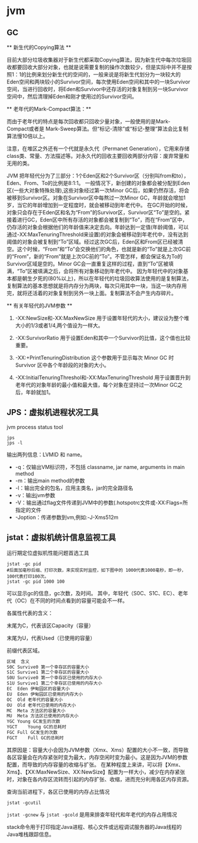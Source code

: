 # jvm

## GC

** 新生代的Copying算法 **

目前大部分垃圾收集器对于新生代都采取Copying算法，因为新生代中每次垃圾回收都要回收大部分对象，也就是说需要复制的操作次数较少，但是实际中并不是按照1：1的比例来划分新生代的空间的，一般来说是将新生代划分为一块较大的Eden空间和两块较小的Survivor空间，每次使用Eden空间和其中的一块Survivor空间，当进行回收时，将Eden和Survivor中还存活的对象复制到另一块Survivor空间中，然后清理掉Eden和刚才使用过的Survivor空间。

** 老年代的Mark-Compact算法：**

而由于老年代的特点是每次回收都只回收少量对象，一般使用的是Mark-Compact或者是 Mark-Sweep算法。但“标记-清除”或“标记-整理”算法会比复制算法慢10倍以上。

注意，在堆区之外还有一个代就是永久代（Permanet Generation），它用来存储class类、常量、方法描述等。对永久代的回收主要回收两部分内容：废弃常量和无用的类。

JVM 把年轻代分为了三部分：1个Eden区和2个Survivor区（分别叫from和to），Eden、From、To的比例是8:1:1。
一般情况下，新创建的对象都会被分配到Eden区(一些大对象特殊处理),这些对象经过第一次Minor GC后，如果仍然存活，将会被移到Survivor区。对象在Survivor区中每熬过一次Minor GC，年龄就会增加1岁，当它的年龄增加到一定程度时，就会被移动到年老代中。
在GC开始的时候，对象只会存在于Eden区和名为“From”的Survivor区，Survivor区“To”是空的。紧接着进行GC，Eden区中所有存活的对象都会被复制到“To”，而在“From”区中，仍存活的对象会根据他们的年龄值来决定去向。年龄达到一定值(年龄阈值，可以通过-XX:MaxTenuringThreshold来设置)的对象会被移动到年老代中，没有达到阈值的对象会被复制到“To”区域。经过这次GC后，Eden区和From区已经被清空。这个时候，“From”和“To”会交换他们的角色，也就是新的“To”就是上次GC前的“From”，新的“From”就是上次GC前的“To”。不管怎样，都会保证名为To的Survivor区域是空的。Minor GC会一直重复这样的过程，直到“To”区被填满，“To”区被填满之后，会将所有对象移动到年老代中。
因为年轻代中的对象基本都是朝生夕死的(80%以上)，所以在年轻代的垃圾回收算法使用的是复制算法，复制算法的基本思想就是将内存分为两块，每次只用其中一块，当这一块内存用完，就将还活着的对象复制到另外一块上面。复制算法不会产生内存碎片。

** 有关年轻代的JVM参数 **

1) -XX:NewSize和-XX:MaxNewSize
用于设置年轻代的大小，建议设为整个堆大小的1/3或者1/4,两个值设为一样大。

2) -XX:SurvivorRatio
用于设置Eden和其中一个Survivor的比值，这个值也比较重要。

3) -XX:+PrintTenuringDistribution
这个参数用于显示每次 Minor GC 时 Survivor 区中各个年龄段的对象的大小。

4) -XX:InitialTenuringThreshol和-XX:MaxTenuringThreshold
用于设置晋升到老年代的对象年龄的最小值和最大值，每个对象在坚持过一次Minor GC之后，年龄就加1。

## JPS：虚拟机进程状况工具

jvm process status tool

```shell
jps
jps -l
```
输出两列信息：LVMID 和 name。

- -q：仅输出VM标识符，不包括 classname, jar name, arguments in main method 
- -m：输出main method的参数 
- -l：输出完全的包名，应用主类名，jar的完全路径名 
- -v：输出jvm参数 
- -V：输出通过flag文件传递到JVM中的参数(.hotspotrc文件或-XX:Flags=所指定的文件 
- -Joption：传递参数到vm,例如:-J-Xms512m

## jstat：虚拟机统计信息监视工具

运行期定位虚拟机性能问题首选工具
```shell
jstat -gc pid
#后面加毫秒后缀、打印次数，来实现实时监控，如下图中的 1000代表1000毫秒，即一秒，100代表打印100次。
jstat -gc pid 1000 100
```
可以显示gc的信息，gc次数，及时间。
其中，年轻代（S0C、S1C、EC）、老年代（OC）在不同的时间点看到的容量可能会不一样。

各属性代表的含义：

末尾为C，代表该区Capacity（容量）

末尾为U，代表Used（已使用的容量）

前缀代表区域。
```txt
区域	含义
S0C	Survive0 第一个幸存区的容量大小
S1C	Survive1 第二个幸存区的容量大小
S0U	Survive0 第一个幸存区已使用的内存大小
S1U	Survive1 第二个幸存区已使用的内存大小
EC	Eden 伊甸园区的容量大小
EU	Eden 伊甸园区已使用的内存大小
OC	Old 老年代的容量大小
OU	Old 老年代已使用的内存大小
MC	Meta 方法区的容量大小
MU	Meta 方法区已使用的内存大小
YGC	Young GC发生的次数
YGCT	Young GC的总耗时
FGC	Full GC发生的次数
FGCT	Full GC的总耗时
```
其原因是：容量大小会因为JVM参数（Xmx、Xms）配置的大小不一致，而导致各区容量会在内存紧张时变为最大，内存空闲时变为最小。这是因为JVM的参数配置，而导致的内存容量的收缩与扩张。
在某种程度上来讲，可以将【Xmx、Xms】、【XX:MaxNewSize、XX:NewSize】配置为一样大小，减少在内存紧张时，对象在各内存区流转而引起的内存扩张、收缩，进而充分利用各区内存资源。

查询当前进程下，各区已使用的内存占比情况
```shell
jstat -gcutil
```
`jstat -gcnew` 与 `jstat -gcold` 是用来排查年轻代和年老代的内存占用情况

stack命令用于打印指定Java进程、核心文件或远程调试服务器的Java线程的Java堆栈跟踪信息。
